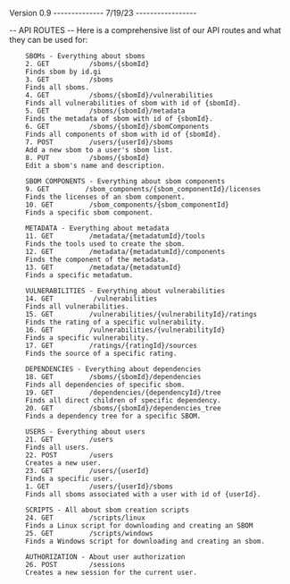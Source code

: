 Version 0.9 -------------- 7/19/23 -----------------

-- API ROUTES --
Here is a comprehensive list of our API routes and what they can be used for:


        SBOMs - Everything about sboms
        2. GET          /sboms/{sbomId}
        Finds sbom by id.gi
        3. GET          /sboms
        Finds all sboms.
        4. GET          /sboms/{sbomId}/vulnerabilities
        Finds all vulnerabilities of sbom with id of {sbomId}.
        5. GET          /sboms/{sbomId}/metadata
        Finds the metadata of sbom with id of {sbomId}.
        6. GET          /sboms/{sbomId}/sbomComponents
        Finds all components of sbom with id of {sbomId}.
        7. POST         /users/{userId}/sboms
        Add a new sbom to a user's sbom list.
        8. PUT          /sboms/{sbomId}
        Edit a sbom's name and description.

        SBOM COMPONENTS - Everything about sbom components
        9. GET         /sbom_components/{sbom_componentId}/licenses
        Finds the licenses of an sbom component.
        10. GET         /sbom_components/{sbom_componentId}
        Finds a specific sbom component.
        
        METADATA - Everything about metadata
        11. GET         /metadata/{metadatumId}/tools
        Finds the tools used to create the sbom.
        12. GET         /metadata/{metadatumId}/components
        Finds the component of the metadata.
        13. GET         /metadata/{metadatumId}
        Finds a specific metadatum.
        
        VULNERABILITIES - Everything about vulnerabilities
        14. GET          /vulnerabilities
        Finds all vulnerabilities.
        15. GET         /vulnerabilities/{vulnerabilityId}/ratings
        Finds the rating of a specific vulnerability.
        16. GET         /vulnerabilities/{vulnerabilityId}
        Finds a specific vulnerability.
        17. GET         /ratings/{ratingId}/sources
        Finds the source of a specific rating.

        DEPENDENCIES - Everything about dependencies
        18. GET         /sboms/{sbomId}/dependencies
        Finds all dependencies of specific sbom.
        19. GET         /dependencies/{dependencyId}/tree
        Finds all direct children of specific dependency.
        20. GET         /sboms/{sbomId}/dependencies_tree
        Finds a dependency tree for a specific SBOM.

        USERS - Everything about users
        21. GET         /users
        Finds all users.
        22. POST        /users
        Creates a new user.
        23. GET         /users/{userId}
        Finds a specific user.
        1. GET          /users/{userId}/sboms
        Finds all sboms associated with a user with id of {userId}.

        SCRIPTS - All about sbom creation scripts
        24. GET         /scripts/linux
        Finds a Linux script for downloading and creating an SBOM
        25. GET         /scripts/windows
        Finds a Windows script for downloading and creating an sbom.

        AUTHORIZATION - About user authorization
        26. POST        /sessions
        Creates a new session for the current user.
